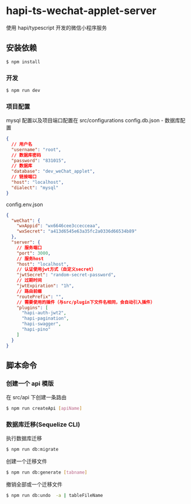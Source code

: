 # hapi-ts-wechat-applet-server

使用 hapi/typescript 开发的微信小程序服务

## 安装依赖

```bash
$ npm install
```

### 开发

```bash
$ npm run dev
```

### 项目配置

mysql 配置以及项目端口配置在 src/configurations
config.db.json - 数据库配置

```json
{
  // 用户名
  "username": "root",
  // 数据库密码
  "password": "831015",
  // 数据库
  "database": "dev_weChat_applet",
  // 链接端口
  "host": "localhost",
  "dialect": "mysql"
}
```

config.env.json

```json
{
  "weChat": {
    "wxAppid": "wx6646cee3ccecceaa",
    "wxSecret": "a413d6545e63a35fc2a0336d66534b89"
  },
  "server": {
    // 服务端口
    "port": 3000,
    // 服务host
    "host": "localhost",
    // 认证使用jwt方式（自定义secret）
    "jwtSecret": "random-secret-password",
    // 过期时间
    "jwtExpiration": "1h",
    // 路由前缀
    "routePrefix": "",
    // 需要使用的插件（与src/plugin下文件名相同，会自动引入插件）
    "plugins": [
      "hapi-auth-jwt2",
      "hapi-pagination",
      "hapi-swagger",
      "hapi-pino"
    ]
  }
}
```

## 脚本命令

### 创建一个 api 模版

在 src/api 下创建一条路由

```bash
$ npm run createApi [apiName]
```

### 数据库迁移(Sequelize CLI)

执行数据库迁移

```bash
$ npm run db:migrate
```

创建一个迁移文件

```bash
$ npm run db:generate [tabname]
```

撤销全部或一个迁移文件

```bash
$ npm run db:undo  -a | tableFileName
```

